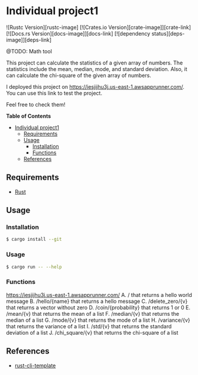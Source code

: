 # Individual project1

![Rustc Version][rustc-image]
[![Crates.io Version][crate-image]][crate-link]
[![Docs.rs Version][docs-image]][docs-link]
[![dependency status][deps-image]][deps-link]

@TODO: Math tool

This project can calculate the statistics of a given array of numbers. The statistics include the mean, median, mode, and standard deviation. Also, it can calculate the chi-square of the given array of numbers.

I deployed this project on https://iesjijhu3j.us-east-1.awsapprunner.com/. You can use this link to test the project.

Feel free to check them!

<!-- markdown-toc start - Don't edit this section. Run M-x markdown-toc-refresh-toc -->
**Table of Contents**

- [Individual project1](#individual-project1)
    - [Requirements](#requirements)
    - [Usage](#usage)
        - [Installation](#installation)
        - [Functions](#functions)
    - [References](#references)

## Requirements

* [Rust](https://www.rust-lang.org/en-US/install.html)

## Usage

### Installation

```bash
$ cargo install --git
```

### Usage

```bash
$ cargo run -- --help
```

### Functions

https://iesjijhu3j.us-east-1.awsapprunner.com/
A. / that returns a hello world message
B. /hello/{name} that returns a hello message
C. /delete_zero/{v} that returns a vector without zero
D. /coin/{probability} that returns 1 or 0
E. /mean/{v} that returns the mean of a list
F. /median/{v} that returns the median of a list
G. /mode/{v} that returns the mode of a list
H. /variance/{v} that returns the variance of a list
I. /std/{v} that returns the standard deviation of a list
J. /chi_square/{v} that returns the chi-square of a list

## References

* [rust-cli-template](https://github.com/kbknapp/rust-cli-template)
